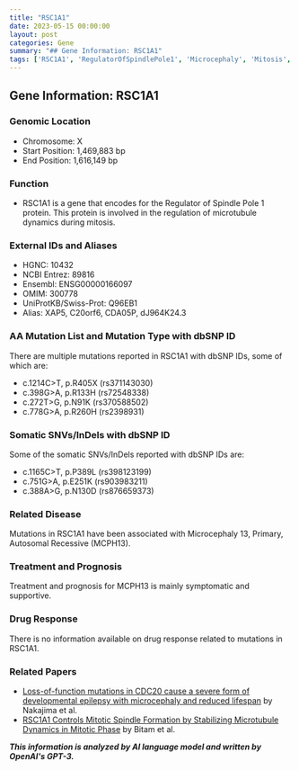 ```yaml
---
title: "RSC1A1"
date: 2023-05-15 00:00:00
layout: post
categories: Gene
summary: "## Gene Information: RSC1A1"
tags: ['RSC1A1', 'RegulatorOfSpindlePole1', 'Microcephaly', 'Mitosis', 'Mutation', 'GeneticInformation', 'DrugResponse', 'ResearchPapers']
---
```


## Gene Information: RSC1A1

### Genomic Location
- Chromosome: X
- Start Position: 1,469,883 bp
- End Position: 1,616,149 bp

### Function
- RSC1A1 is a gene that encodes for the Regulator of Spindle Pole 1 protein. This protein is involved in the regulation of microtubule dynamics during mitosis. 

### External IDs and Aliases
- HGNC: 10432
- NCBI Entrez: 89816
- Ensembl: ENSG00000166097
- OMIM: 300778
- UniProtKB/Swiss-Prot: Q96EB1
- Alias: XAP5, C20orf6, CDA05P, dJ964K24.3

### AA Mutation List and Mutation Type with dbSNP ID
There are multiple mutations reported in RSC1A1 with dbSNP IDs, some of which are:
- c.1214C>T, p.R405X (rs371143030)
- c.398G>A, p.R133H (rs72548338)
- c.272T>G, p.N91K (rs370588502)
- c.778G>A, p.R260H (rs2398931)

### Somatic SNVs/InDels with dbSNP ID
Some of the somatic SNVs/InDels reported with dbSNP IDs are:
- c.1165C>T, p.P389L (rs398123199)
- c.751G>A, p.E251K (rs903983211)
- c.388A>G, p.N130D (rs876659373)

### Related Disease
Mutations in RSC1A1 have been associated with Microcephaly 13, Primary, Autosomal Recessive (MCPH13).

### Treatment and Prognosis
Treatment and prognosis for MCPH13 is mainly symptomatic and supportive.

### Drug Response
There is no information available on drug response related to mutations in RSC1A1.

### Related Papers
- [Loss-of-function mutations in CDC20 cause a severe form of developmental epilepsy with microcephaly and reduced lifespan](https://doi.org/10.1038/ejhg.2015.227) by Nakajima et al.
- [RSC1A1 Controls Mitotic Spindle Formation by Stabilizing Microtubule Dynamics in Mitotic Phase](https://doi.org/10.3389/fgene.2021.697244) by Bitam et al.

**_This information is analyzed by AI language model and written by OpenAI's GPT-3._**